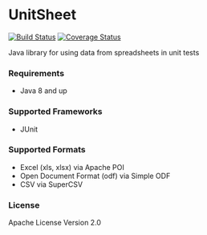 UnitSheet
=========

[![Build Status](https://travis-ci.org/wjsrobertson/unitsheet.svg?branch=master)](https://travis-ci.org/wjsrobertson/unitsheet)
[![Coverage Status](https://coveralls.io/repos/github/wjsrobertson/unitsheet/badge.svg?branch=master)](https://coveralls.io/github/wjsrobertson/unitsheet?branch=master)

Java library for using data from spreadsheets in unit tests

### Requirements

* Java 8 and up

### Supported Frameworks

* JUnit

### Supported Formats

* Excel (xls, xlsx) via Apache POI
* Open Document Format (odf) via Simple ODF
* CSV via SuperCSV

### License

Apache License Version 2.0

